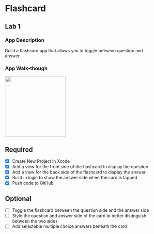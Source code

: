 # Flashcard 

## Lab 1

### App Description
Build a flashcard app that allows you to toggle between question and answer.

### App Walk-though


<img src="https://user-images.githubusercontent.com/66144804/156876876-21880716-9408-460e-9f14-ea6c713fa5ca.gif" width=200><br>

## Required
- [X] Create New Project in Xcode
- [X] Add a view for the front side of the flashcard to display the question
- [X] Add a view for the back side of the flashcard to display the answer
- [X] Build in logic to show the answer side when the card is tapped
- [X] Push code to GitHub
## Optional
- [ ] Toggle the flashcard between the question side and the answer side
- [ ] Style the question and answer side of the card to better distinguish between the two sides
- [ ] Add selectable multiple choice answers beneath the card

